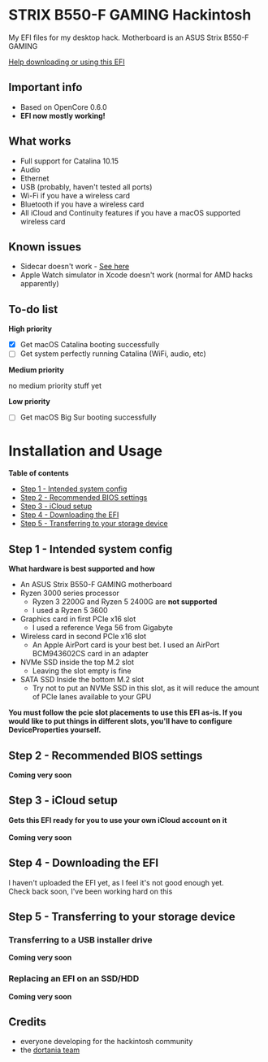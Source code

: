 # STRIX B550-F GAMING Hackintosh
My EFI files for my desktop hack. Motherboard is an ASUS Strix B550-F GAMING

[Help downloading or using this EFI](https://github.com/ThatsNiceGuy/strix-b550-f-hackintosh/blob/master/README.md#installation-and-usage)

## Important info
- Based on OpenCore 0.6.0
- **EFI now mostly working!**

## What works
- Full support for Catalina 10.15
- Audio
- Ethernet
- USB (probably, haven't tested all ports)
- Wi-Fi if you have a wireless card
- Bluetooth if you have a wireless card
- All iCloud and Continuity features if you have a macOS supported wireless card

## Known issues
- Sidecar doesn't work - [See here](https://github.com/AMD-OSX/bugtracker/issues/1)
- Apple Watch simulator in Xcode doesn't work (normal for AMD hacks apparently)

## To-do list

**High priority**
- [x] Get macOS Catalina booting successfully
- [ ] Get system perfectly running Catalina (WiFi, audio, etc)

**Medium priority**

no medium priority stuff yet

**Low priority**
- [ ] Get macOS Big Sur booting successfully

# Installation and Usage
**Table of contents**
- [Step 1 - Intended system config]()
- [Step 2 - Recommended BIOS settings]()
- [Step 3 - iCloud setup]()
- [Step 4 - Downloading the EFI]()
- [Step 5 - Transferring to your storage device]()

## Step 1 - Intended system config
**What hardware is best supported and how**
- An ASUS Strix B550-F GAMING motherboard
- Ryzen 3000 series processor 
  - Ryzen 3 2200G and Ryzen 5 2400G are **not supported**
  - I used a Ryzen 5 3600
- Graphics card in first PCIe x16 slot
  - I used a reference Vega 56 from Gigabyte
- Wireless card in second PCIe x16 slot
  - An Apple AirPort card is your best bet. I used an AirPort BCM943602CS card in an adapter
- NVMe SSD inside the top M.2 slot
  - Leaving the slot empty is fine
- SATA SSD Inside the bottom M.2 slot
  - Try not to put an NVMe SSD in this slot, as it will reduce the amount of PCIe lanes available to your GPU

**You must follow the pcie slot placements to use this EFI as-is. If you would like to put things in different slots, you'll have to configure DeviceProperties yourself.**

## Step 2 - Recommended BIOS settings
**Coming very soon**

## Step 3 - iCloud setup
**Gets this EFI ready for you to use your own iCloud account on it**\
\
**Coming very soon**

## Step 4 - Downloading the EFI
I haven't uploaded the EFI yet, as I feel it's not good enough yet.\
Check back soon, I've been working hard on this

## Step 5 - Transferring to your storage device
### Transferring to a USB installer drive
**Coming very soon**

### Replacing an EFI on an SSD/HDD
**Coming very soon**

## Credits
- everyone developing for the hackintosh community
- the [dortania team](https://github.com/orgs/dortania/people)
